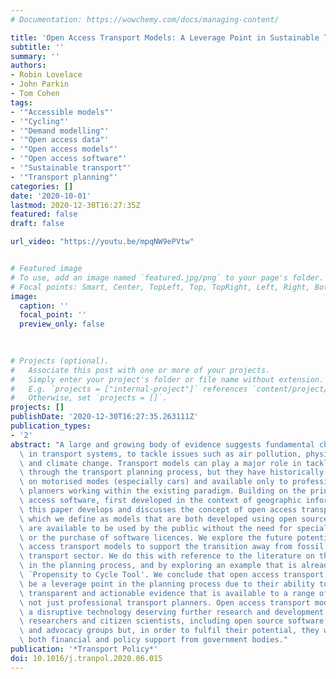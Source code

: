 ```yaml
---
# Documentation: https://wowchemy.com/docs/managing-content/

title: 'Open Access Transport Models: A Leverage Point in Sustainable Transport Planning'
subtitle: ''
summary: ''
authors:
- Robin Lovelace
- John Parkin
- Tom Cohen
tags:
- '"Accessible models"'
- '"Cycling"'
- '"Demand modelling"'
- '"Open access data"'
- '"Open access models"'
- '"Open access software"'
- '"Sustainable transport"'
- '"Transport planning"'
categories: []
date: '2020-10-01'
lastmod: 2020-12-30T16:27:35Z
featured: false
draft: false

url_video: "https://youtu.be/mpqNW9ePVtw"


# Featured image
# To use, add an image named `featured.jpg/png` to your page's folder.
# Focal points: Smart, Center, TopLeft, Top, TopRight, Left, Right, BottomLeft, Bottom, BottomRight.
image:
  caption: ''
  focal_point: ''
  preview_only: false
  
  

# Projects (optional).
#   Associate this post with one or more of your projects.
#   Simply enter your project's folder or file name without extension.
#   E.g. `projects = ["internal-project"]` references `content/project/deep-learning/index.md`.
#   Otherwise, set `projects = []`.
projects: []
publishDate: '2020-12-30T16:27:35.263111Z'
publication_types:
- '2'
abstract: "A large and growing body of evidence suggests fundamental changes are needed\
  \ in transport systems, to tackle issues such as air pollution, physical inactivity\
  \ and climate change. Transport models can play a major role in tackling these issues\
  \ through the transport planning process, but they have historically been focussed\
  \ on motorised modes (especially cars) and available only to professional transport\
  \ planners working within the existing paradigm. Building on the principles of open\
  \ access software, first developed in the context of geographic information systems,\
  \ this paper develops and discusses the concept of open access transport models,\
  \ which we define as models that are both developed using open source software and\
  \ are available to be used by the public without the need for specialist training\
  \ or the purchase of software licences. We explore the future potential of open\
  \ access transport models to support the transition away from fossil fuels in the\
  \ transport sector. We do this with reference to the literature on the use of tools\
  \ in the planning process, and by exploring an example that is already in use: the\
  \ `Propensity to Cycle Tool'. We conclude that open access transport models can\
  \ be a leverage point in the planning process due to their ability to provide robust,\
  \ transparent and actionable evidence that is available to a range of stakeholders,\
  \ not just professional transport planners. Open access transport models represent\
  \ a disruptive technology deserving further research and development, by planners,\
  \ researchers and citizen scientists, including open source software developers\
  \ and advocacy groups but, in order to fulfil their potential, they will require\
  \ both financial and policy support from government bodies."
publication: '*Transport Policy*'
doi: 10.1016/j.tranpol.2020.06.015
---
```

